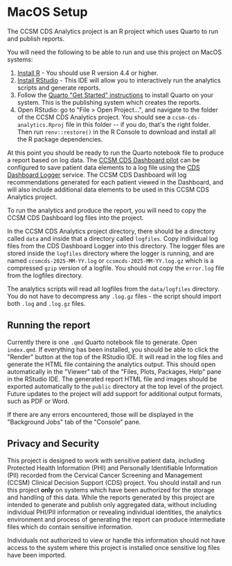 # MacOS Setup

The CCSM CDS Analytics project is an R project which uses Quarto to run and publish reports.

You will need the following to be able to run and use this project on MacOS systems:

1.  [Install R](https://cran.r-project.org/bin/macosx/) - You should use R version 4.4 or higher.
2.  [Install RStudio](https://posit.co/download/rstudio-desktop/) - This IDE will allow you to interactively run the analytics scripts and generate reports.
3.  Follow the [Quarto "Get Started" instructions](https://quarto.org/docs/get-started/) to install Quarto on your system. This is the publishing system which creates the reports.
4.  Open RStudio: go to "File \> Open Project...", and navigate to the folder of the CCSM CDS Analytics project. You should see a `ccsm-cds-analytics.Rproj` file in this folder -- if you do, that's the right folder. Then run `renv::restore()` in the R Console to download and install all the R package dependencies.

At this point you should be ready to run the Quarto notebook file to produce a report based on log data. The [CCSM CDS Dashboard pilot](https://github.com/ccsm-cds-tools/ccsm-cds-dashboard/tree/pilot) can be configured to save patient data elements to a log file using the [CDS Dashboard Logger](https://github.com/ccsm-cds-tools/cds-dashboard-logger) service. The CCSM CDS Dashboard will log recommendations generated for each patient viewed in the Dashboard, and will also include additional data elements to be used in this CCSM CDS Analytics project.

To run the analytics and produce the report, you will need to copy the CCSM CDS Dashboard log files into the project.

In the CCSM CDS Analytics project directory, there should be a directory called `data` and inside that a directory called `logfiles`. Copy individual log files from the CDS Dashboard Logger into this directory. The logger files are stored inside the `logfiles` directory where the logger is running, and are named `ccsmcds-2025-MM-YY.log` or `ccsmcds-2025-MM-YY.log.gz` which is a compressed `gzip` version of a logfile. You should not copy the `error.log` file from the logfiles directory.

The analytics scripts will read all logfiles from the `data/logfiles` directory. You do not have to decompress any `.log.gz` files - the script should import both `.log` and `.log.gz` files.

## Running the report

Currently there is one `.qmd` Quarto notebook file to generate. Open `index.qmd`. If everything has been installed, you should be able to click the "Render" button at the top of the RStudio IDE. It will read in the log files and generate the HTML file containing the analytics output. This should open automatically in the "Viewer" tab of the "Files, Plots, Packages, Help" pane in the RStudio IDE. The generated report HTML file and images should be exported automatically to the `public` directory at the top level of the project. Future updates to the project will add support for additional output formats, such as PDF or Word.

If there are any errors encountered, those will be displayed in the "Background Jobs" tab of the "Console" pane.

## Privacy and Security

This project is designed to work with sensitive patient data, including Protected Health Information (PHI) and Personally Identifiable Information (PII) recorded from the Cervical Cancer Screening and Management (CCSM) Clinical Decision Support (CDS) project. You should install and run this project **only** on systems which have been authorized for the storage and handling of this data. While the reports generated by this project are intended to generate and publish only aggregated data, without including individual PHI/PII information or revealing individual identities, the analytics environment and process of generating the report can produce intermediate files which do contain sensitive information.

Individuals not authorized to view or handle this information should not have access to the system where this project is installed once sensitive log files have been imported.
